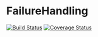 FailureHandling
===============
[![Build Status](https://travis-ci.org/niels-nijens/FailureHandling.png?branch=master)](https://travis-ci.org/niels-nijens/FailureHandling)
[![Coverage Status](https://coveralls.io/repos/AtomicPHP/FailureHandling/badge.png?branch=master)](https://coveralls.io/r/AtomicPHP/FailureHandling?branch=master)

